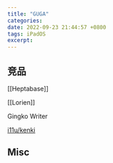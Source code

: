 ```yaml
---
title: "GUGA"
categories: 
date: 2022-09-23 21:44:57 +0800
tags: iPadOS
excerpt: 
---
```









## 竞品

[[Heptabase]]

[[Lorien]]

Gingko Writer

[i11u/kenki](https://github.com/i11u/kenki)


## Misc

